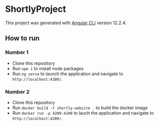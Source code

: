 # ShortlyProject

This project was generated with [Angular CLI](https://github.com/angular/angular-cli) version 12.2.4.


## How to run

### Number 1
  - Clone this repository
  - Run `npm i` to install node packages
  - Run `ng serve` to launch the application and navigate to `http://localhost:4200/`.

### Number 2
  - Clone this repository
  - Run `docker build -t shortly-website .` to build the docker image
  - Run `docker run -p 4200:4200` to lauch the application and navigate to `http://localhost:4200/`.

